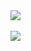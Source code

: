 
<a href="https://github.com/anuraghazra/github-readme-stats">
  <img align="center" src="https://github-readme-stats.vercel.app/api?username=suprajaarthi&show_icons=true&theme=radical" />
</a>
<br><br>
<a href="https://github.com/anuraghazra/convoychat" >
  <img align="center" src="https://github-readme-stats.vercel.app/api/top-langs/?username=suprajaarthi&layout=compact)](https://github.com/anuraghazra/github-readme-stats" />

</a>
